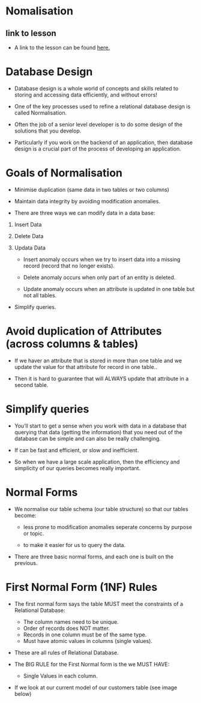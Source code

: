 # Nomalisation

## link to lesson

- A link to the lesson can be found [here.](https://ait.instructure.com/courses/3520/pages/intro-to-databases?module_item_id=272777)


# Database Design

- Database design is a whole world of concepts and skills related to storing and accessing data efficiently, and without errors!

- One of the key processes used to refine a relational database design is called Normalisation. 

- Often the job of a senior level developer is to do some design of the solutions that you develop.

- Particularly if you work on the backend of an application, then database design is a crucial part of the process of developing an application. 


# Goals of Normalisation 

- Minimise duplication (same data in two tables or two columns)

- Maintain data integrity by avoiding modification anomalies. 

- There are three ways we can modify data in a data base:

1. Insert Data
2. Delete Data
3. Updata Data


    - Insert anomaly occurs when we try to insert data into a missing record (record that no longer exists).

    - Delete anomaly occurs when only part of an entity is deleted. 

    - Update anomaly occurs when an attribute is updated in one table but not all tables. 

- Simplify queries. 

# Avoid duplication of Attributes (across columns & tables)


- If we haver an attribute that is stored in more than one table and we update the value for that attribute for record in one table..

- Then it is hard to guarantee that will ALWAYS update that attribute in a second table. 

# Simplify queries

- You’ll start to get a sense when you work with data in a database that querying that data (getting the information) that  you need out of the database can be simple and can also be really challenging. 

- If can be fast and efficient, or slow and inefficient. 

- So when we have a large scale application, then the efficiency and simplicity of our queries becomes really important. 


# Normal Forms

 - We normalise our table schema (our table structure) so that our tables become:

    -  less prone to modification anomalies seperate concerns by purpose or topic.

    - to make it easier for us to query the data.

- There are three basic normal forms, and each one is built on the previous. 



# First Normal Form (1NF) Rules


- The first normal form says the table MUST meet the constraints of a Relational Database:

    - The column names need to be unique.
    - Order of records does NOT matter.
    - Records in one column must be of the same type.
    - Must have atomic values in columns (single values). 

- These are all rules of Relational Database. 

- The BIG RULE for the First Normal form is the we MUST HAVE:

    - Single Values in each column. 

- If we look at our current model of our customers table (see image below) 